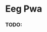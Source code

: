 # Eeg Pwa

<!-- The project can be viewed here: -->

<!-- [View The Page](fix-me) -->

### TODO:
<!-- * Replace public/index.html title: "MY-PROJECT" -->
<!-- * Replace public/manifest.webmanifest "short_name", "name", & "description" -->
<!-- * Do something -->